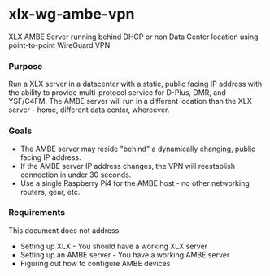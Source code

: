 # xlx-wg-ambe-vpn
XLX AMBE Server running behind DHCP or non Data Center location using point-to-point WireGuard VPN
### Purpose
Run a XLX server in a datacenter with a static, public facing IP address with the ability to provide multi-protocol service for D-Plus, DMR, and YSF/C4FM. The AMBE server will run in a different location than the XLX server - home, different data center, whereever. 
### Goals
  - The AMBE server may reside "behind" a dynamically changing, public facing IP address.
  - If the AMBE server IP address changes, the VPN will reestablish connection in under 30 seconds.
  - Use a single Raspberry Pi4 for the AMBE host - no other networking routers, gear, etc.

### Requirements
This document does not address:
  - Setting up XLX - You should have a working XLX server
  - Setting up an AMBE server - You have a working AMBE server
  - Figuring out how to configure AMBE devices


